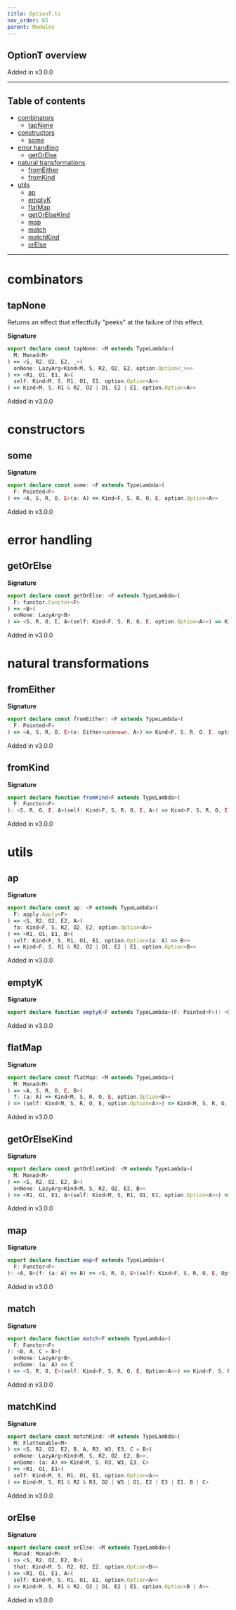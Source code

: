 ```yaml
---
title: OptionT.ts
nav_order: 65
parent: Modules
---
```


## OptionT overview

Added in v3.0.0

---

<h2 class="text-delta">Table of contents</h2>

- [combinators](#combinators)
  - [tapNone](#tapnone)
- [constructors](#constructors)
  - [some](#some)
- [error handling](#error-handling)
  - [getOrElse](#getorelse)
- [natural transformations](#natural-transformations)
  - [fromEither](#fromeither)
  - [fromKind](#fromkind)
- [utils](#utils)
  - [ap](#ap)
  - [emptyK](#emptyk)
  - [flatMap](#flatmap)
  - [getOrElseKind](#getorelsekind)
  - [map](#map)
  - [match](#match)
  - [matchKind](#matchkind)
  - [orElse](#orelse)

---

# combinators

## tapNone

Returns an effect that effectfully "peeks" at the failure of this effect.

**Signature**

```ts
export declare const tapNone: <M extends TypeLambda>(
  M: Monad<M>
) => <S, R2, O2, E2, _>(
  onNone: LazyArg<Kind<M, S, R2, O2, E2, option.Option<_>>>
) => <R1, O1, E1, A>(
  self: Kind<M, S, R1, O1, E1, option.Option<A>>
) => Kind<M, S, R1 & R2, O2 | O1, E2 | E1, option.Option<A>>
```

Added in v3.0.0

# constructors

## some

**Signature**

```ts
export declare const some: <F extends TypeLambda>(
  F: Pointed<F>
) => <A, S, R, O, E>(a: A) => Kind<F, S, R, O, E, option.Option<A>>
```

Added in v3.0.0

# error handling

## getOrElse

**Signature**

```ts
export declare const getOrElse: <F extends TypeLambda>(
  F: functor.Functor<F>
) => <B>(
  onNone: LazyArg<B>
) => <S, R, O, E, A>(self: Kind<F, S, R, O, E, option.Option<A>>) => Kind<F, S, R, O, E, B | A>
```

Added in v3.0.0

# natural transformations

## fromEither

**Signature**

```ts
export declare const fromEither: <F extends TypeLambda>(
  F: Pointed<F>
) => <A, S, R, O, E>(e: Either<unknown, A>) => Kind<F, S, R, O, E, option.Option<A>>
```

Added in v3.0.0

## fromKind

**Signature**

```ts
export declare function fromKind<F extends TypeLambda>(
  F: Functor<F>
): <S, R, O, E, A>(self: Kind<F, S, R, O, E, A>) => Kind<F, S, R, O, E, Option<A>>
```

Added in v3.0.0

# utils

## ap

**Signature**

```ts
export declare const ap: <F extends TypeLambda>(
  F: apply.Apply<F>
) => <S, R2, O2, E2, A>(
  fa: Kind<F, S, R2, O2, E2, option.Option<A>>
) => <R1, O1, E1, B>(
  self: Kind<F, S, R1, O1, E1, option.Option<(a: A) => B>>
) => Kind<F, S, R1 & R2, O2 | O1, E2 | E1, option.Option<B>>
```

Added in v3.0.0

## emptyK

**Signature**

```ts
export declare function emptyK<F extends TypeLambda>(F: Pointed<F>): <S, R, O, E, A>() => Kind<F, S, R, O, E, Option<A>>
```

Added in v3.0.0

## flatMap

**Signature**

```ts
export declare const flatMap: <M extends TypeLambda>(
  M: Monad<M>
) => <A, S, R, O, E, B>(
  f: (a: A) => Kind<M, S, R, O, E, option.Option<B>>
) => (self: Kind<M, S, R, O, E, option.Option<A>>) => Kind<M, S, R, O, E, option.Option<B>>
```

Added in v3.0.0

## getOrElseKind

**Signature**

```ts
export declare const getOrElseKind: <M extends TypeLambda>(
  M: Monad<M>
) => <S, R2, O2, E2, B>(
  onNone: LazyArg<Kind<M, S, R2, O2, E2, B>>
) => <R1, O1, E1, A>(self: Kind<M, S, R1, O1, E1, option.Option<A>>) => Kind<M, S, R1 & R2, O2 | O1, E2 | E1, B | A>
```

Added in v3.0.0

## map

**Signature**

```ts
export declare function map<F extends TypeLambda>(
  F: Functor<F>
): <A, B>(f: (a: A) => B) => <S, R, O, E>(self: Kind<F, S, R, O, E, Option<A>>) => Kind<F, S, R, O, E, Option<B>>
```

Added in v3.0.0

## match

**Signature**

```ts
export declare function match<F extends TypeLambda>(
  F: Functor<F>
): <B, A, C = B>(
  onNone: LazyArg<B>,
  onSome: (a: A) => C
) => <S, R, O, E>(self: Kind<F, S, R, O, E, Option<A>>) => Kind<F, S, R, O, E, B | C>
```

Added in v3.0.0

## matchKind

**Signature**

```ts
export declare const matchKind: <M extends TypeLambda>(
  M: Flattenable<M>
) => <S, R2, O2, E2, B, A, R3, W3, E3, C = B>(
  onNone: LazyArg<Kind<M, S, R2, O2, E2, B>>,
  onSome: (a: A) => Kind<M, S, R3, W3, E3, C>
) => <R1, O1, E1>(
  self: Kind<M, S, R1, O1, E1, option.Option<A>>
) => Kind<M, S, R1 & R2 & R3, O2 | W3 | O1, E2 | E3 | E1, B | C>
```

Added in v3.0.0

## orElse

**Signature**

```ts
export declare const orElse: <M extends TypeLambda>(
  Monad: Monad<M>
) => <S, R2, O2, E2, B>(
  that: Kind<M, S, R2, O2, E2, option.Option<B>>
) => <R1, O1, E1, A>(
  self: Kind<M, S, R1, O1, E1, option.Option<A>>
) => Kind<M, S, R1 & R2, O2 | O1, E2 | E1, option.Option<B | A>>
```

Added in v3.0.0
